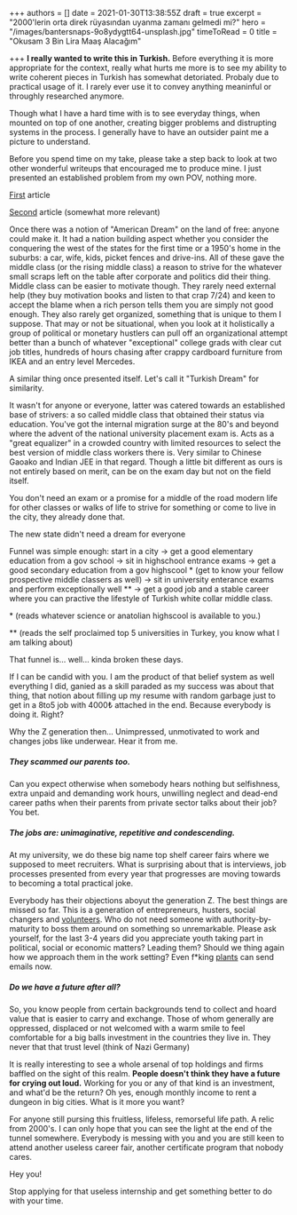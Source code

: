 +++
authors = []
date = 2021-01-30T13:38:55Z
draft = true
excerpt = "2000'lerin orta direk rüyasından uyanma zamanı gelmedi mi?"
hero = "/images/bantersnaps-9o8ydygtt64-unsplash.jpg"
timeToRead = 0
title = "Okusam 3 Bin Lira Maaş Alacağım"

+++
**I really wanted to write this in Turkish.** Before everything it is more appropriate for the context, really what hurts me more is to see my ability to write coherent pieces in Turkish has somewhat detoriated. Probaly due to practical usage of it. I rarely ever use it to convey anything meaninful or throughly researched anymore.

Though what I have a hard time with is to see everyday things, when mounted on top of one another, creating bigger problems and distrupting systems in the process. I generally have to have an outsider paint me a picture to understand.

Before you spend time on my take, please take a step back to look at two other wonderful writeups that encouraged me to produce mine. I just presented an established problem from my own POV, nothing more.

[First](https://twitter.com/mrozansonmez/status/1354068332991885315) article

[Second](https://www.paraanaliz.com/2020/ekonomi/kerim-rota-yazdi-baris-ve-sinemin-orta-direk-olma-hayali-50957/) article (somewhat more relevant)

Once there was a notion of "American Dream" on the land of free: anyone could make it. It had a nation building aspect whether you consider the conquering the west of the states for the first time or a 1950's home in the suburbs: a car, wife, kids, picket fences and drive-ins. All of these gave the middle class (or the rising middle class) a reason to strive for the whatever small scraps left on the table after corporate and politics did their thing. Middle class can be easier to motivate though. They rarely need external help (they buy motivation books and listen to that crap 7/24) and keen to accept the blame when a rich person tells them you are simply not good enough. They also rarely get organized, something that is unique to them I suppose. That may or not be situational, when you look at it holistically a group of political or monetary hustlers can pull off an organizational attempt better than a bunch of whatever "exceptional" college grads with clear cut job titles, hundreds of hours chasing after crappy cardboard furniture from IKEA and an entry level Mercedes.

A similar thing once presented itself. Let's call it "Turkish Dream" for similarity.

It wasn't for anyone or everyone, latter was catered towards an established base of strivers: a so called middle class that obtained their status via education. You've got the internal migration surge at the 80's and beyond where the advent of the national university placement exam is. Acts as a "great equalizer" in a crowded country with limited resources to select the best version of middle class workers there is. Very similar to Chinese Gaoako and Indian JEE in that regard. Though a little bit different as ours is not entirely based on merit, can be on the exam day but not on the field itself.

You don't need an exam or a promise for a middle of the road modern life for other classes or walks of life to strive for something or come to live in the city, they already done that.

The new state didn't need a dream for everyone

Funnel was simple enough: start in a city -> get a good elementary education from a gov school -> sit in highschool entrance exams -> get a good secondary education from a gov highscool *  (get to know your fellow prospective middle classers as well) -> sit in university enterance exams and perform exceptionally well ** -> get a good job and a stable career where you can practive the lifestyle of Turkish white collar middle class.

\* (reads whatever science or anatolian highscool is available to you.)

\** (reads the self proclaimed top 5 universities in Turkey, you know what I am talking about)

That funnel is... well... kinda broken these days.

If I can be candid with you. I am the product of that belief system as well everything I did, ganied as a skill paraded as my success was about that thing, that notion about filling up my resume with random garbage just to get in a 8to5 job with 4000₺ attached in the end. Because everybody is doing it. Right?

Why the Z generation then... Unimpressed, unmotivated to work and changes jobs like underwear. Hear it from me.

##### They scammed our parents too.

Can you expect otherwise when somebody hears nothing but selfishness, extra unpaid and demanding work hours, unwilling neglect and dead-end career paths when their parents from private sector talks about their job? You bet.

##### The jobs are: unimaginative, repetitive and condescending.

At my university, we do these big name top shelf career fairs where we supposed to meet recruiters. What is surprising about that is interviews, job processes presented from every year that progresses are moving towards to becoming a total practical joke.

Everybody has their objections aboyut the generation Z. The best things are missed so far. This is a generation of entrepreneurs, husters, social changers and [volunteers](https://www.forbes.com/sites/forbesnonprofitcouncil/2018/11/09/gen-z-what-you-need-to-know-about-the-newest-generation-of-donors-and-volunteers/?sh=62103bb92fd6). Who do not need  someone with authority-by-maturity to boss them around on something so unremarkable. Please ask yourself, for the last 3-4 years did you appreciate youth taking part in political, social or economic matters? Leading them? Should we thing again how we approach them in the work setting? Even f*king [plants](https://www.theguardian.com/food/2021/feb/03/spams-new-frontier-now-even-spinach-can-send-emails) can send emails now.

##### Do we have a future after all?

So, you know people from certain backgrounds tend to collect and hoard value that is easier to carry and exchange. Those of whom generally are oppressed, displaced or not welcomed with a warm smile to feel comfortable for a big balls investment in the countries they live in. They never that that trust level (think of Nazi Germany)

It is really interesting to see a whole arsenal of top holdings and firms baffled on the sight of this realm. **People doesn't think they have a future for crying out loud.** Working for you or any of that kind is an investment, and what'd be the return? Oh yes, enough monthly income to rent a dungeon in big cities. What is it more you want?

For anyone still pursing this fruitless, lifeless, remorseful life path. A relic from 2000's. I can only hope that you can see the light at the end of the tunnel somewhere. Everybody is messing with you and you are still keen to attend another useless career fair, another certificate program that nobody cares.

Hey you!

Stop applying for that useless internship and get something better to do with your time.